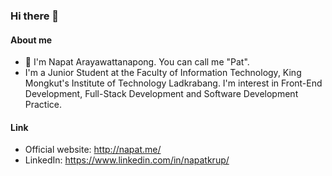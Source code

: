 ### Hi there 👋

#### About me
- 💬 I'm Napat Arayawattanapong. You can call me "Pat".
-  I'm a Junior Student at the Faculty of Information Technology, King Mongkut's Institute of Technology Ladkrabang. I'm interest in Front-End Development, Full-Stack Development and Software Development Practice. 

#### Link
- Official website: http://napat.me/
- LinkedIn: https://www.linkedin.com/in/napatkrup/
